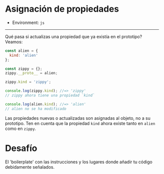 # Asignación de propiedades

* Environment: `js`

***

Qué pasa si actualizas una propiedad que ya existía en el prototipo? Veamos:

```js
const alien = {
  kind: 'alien'
};

const zippy = {};
zippy.__proto__ = alien;

zippy.kind = 'zippy';

console.log(zippy.kind); //=> 'zippy'
// zippy ahora tiene una propiedad `kind`

console.log(alien.kind); //=> 'alien'
// alien no se ha modificado
```

Las propiedades nuevas o actualizadas son asignadas al objeto, no a su
prototipo. Ten en cuenta que la propiedad `kind` ahora existe tanto en `alien`
como en `zippy`.

# Desafío

El 'boilerplate' con las instrucciones y los lugares donde añadir tu código
debidamente señalados.
